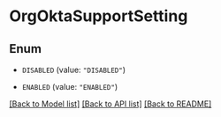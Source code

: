 # OrgOktaSupportSetting

## Enum


* `DISABLED` (value: `"DISABLED"`)

* `ENABLED` (value: `"ENABLED"`)


[[Back to Model list]](../README.md#documentation-for-models) [[Back to API list]](../README.md#documentation-for-api-endpoints) [[Back to README]](../README.md)


